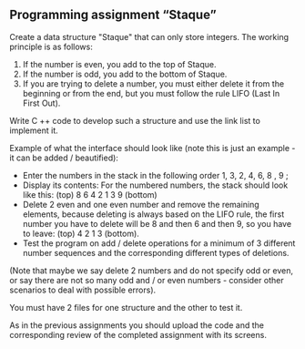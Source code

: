 ## Programming assignment  “Staque”

Create a data structure "Staque" that can only store integers. The working principle is as follows:
  1) If the number is even, you add to the top of Staque.
  2) If the number is odd, you add to the bottom of Staque.
  3) If you are trying to delete a number, you must either delete it from the beginning or from the end, but you must follow the rule LIFO (Last In First Out).

Write C ++ code to develop such a structure and use the link list to implement it.

Example of what the interface should look like (note this is just an example - it can be added / beautified):
  - Enter the numbers in the stack in the following order 1, 3, 2, 4, 6, 8 , 9 ;
  - Display its contents: For the numbered numbers, the stack should look like this: (top) 8 6 4 2 1 3 9 (bottom)
  - Delete 2 even and one even number and remove the remaining elements, because deleting is always based on the LIFO rule, the first number you have to delete will be 8 and then 6 and then 9, so you have to leave: (top) 4 2 1 3 (bottom).
  - Test the program on add / delete operations for a minimum of 3 different number sequences and the corresponding different types of deletions.

(Note that maybe we say delete 2 numbers and do not specify odd or even, or say there are not so many odd and / or even numbers - consider other scenarios to deal with possible errors).

You must have 2 files for one structure and the other to test it.

As in the previous assignments you should upload the code and the corresponding review of the completed assignment with its screens.
